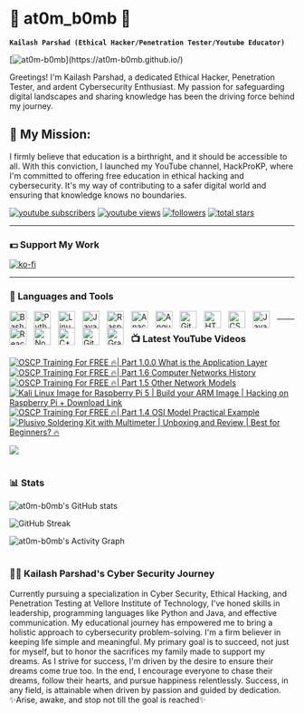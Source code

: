 # 👑 at0m_b0mb 👑

**`Kailash Parshad (Ethical Hacker/Penetration Tester/Youtube Educator)`**

[![at0m-b0mb](https://readme-typing-svg.demolab.com?font=Press+Start+2P&size=27&pause=1000&color=02F707&vCenter=true&random=false&width=700&height=60&lines=Hello%2C+It's+me+Kailash;I+am+an+Ethical+Hacker%2C;Penetration+Tester%2C;Cybersecurity+Enthusiast%2C;YouTube+Educator!)](https://at0m-b0mb.github.io/)

Greetings! I'm Kailash Parshad, a dedicated Ethical Hacker, Penetration Tester, and ardent Cybersecurity Enthusiast. My passion for safeguarding digital landscapes and sharing knowledge has been the driving force behind my journey.

## 🚀 My Mission:
I firmly believe that education is a birthright, and it should be accessible to all. With this conviction, I launched my YouTube channel, HackProKP, where I'm committed to offering free education in ethical hacking and cybersecurity. It's my way of contributing to a safer digital world and ensuring that knowledge knows no boundaries.

   <p align="left">
      <a href="https://www.youtube.com/@HackProKP?sub_confirmation=1">
         <img alt="youtube subscribers" title="Subscribe to my YouTube channel" src="https://custom-icon-badges.demolab.com/youtube/channel/subscribers/UC2AMoUO4AwOk69rFFliDfKQ?color=%23E05D44&label=SUBSCRIBE&logo=video&logoColor=white&style=for-the-badge&labelColor=CE4630"/></a> 
      <a href="https://www.youtube.com/@HackProKP">
         <img alt="youtube views" title=" YouTube views" src="https://custom-icon-badges.demolab.com/youtube/channel/views/UC2AMoUO4AwOk69rFFliDfKQ?color=%23E1AD0E&logo=eye&logoColor=white&style=for-the-badge&labelColor=C79600"/></a> 
      <a href="https://github.com/at0m-b0mb?tab=followers">
         <img alt="followers" title="Follow me on Github" src="https://custom-icon-badges.demolab.com/github/followers/at0m-b0mb?color=236ad3&labelColor=1155ba&style=for-the-badge&logo=person-add&label=Follow&logoColor=white"/></a>
      <a href="https://github.com/at0m-b0mb?tab=repositories&sort=stargazers">
         <img alt="total stars" title="Total stars on GitHub" src="https://custom-icon-badges.demolab.com/github/stars/at0m-b0mb?color=55960c&style=for-the-badge&labelColor=488207&logo=star"/></a>
   </p>

---

### 💵 Support My Work

[![ko-fi](https://ko-fi.com/img/githubbutton_sm.svg)](https://ko-fi.com/S6S8SQU39)

---

### 🧰 Languages and Tools


<img align="left" alt="Bash" width="30px" style="padding-right:10px;" src="https://cdn.jsdelivr.net/gh/devicons/devicon/icons/bash/bash-original.svg"/>

<img align="left" alt="Python" width="30px" style="padding-right:10px;" src="https://cdn.jsdelivr.net/gh/devicons/devicon/icons/python/python-plain.svg"/>

<img align="left" alt="Linux" width="30px" style="padding-right:10px;" src="https://cdn.jsdelivr.net/gh/devicons/devicon/icons/linux/linux-original.svg"/>

<img align="left" alt="Java" width="30px" style="padding-right:10px;" src="https://cdn.jsdelivr.net/gh/devicons/devicon/icons/java/java-original.svg"/>

<img align="left" alt="Raspberrypi" width="30px" style="padding-right:10px;" src="https://cdn.jsdelivr.net/gh/devicons/devicon/icons/raspberrypi/raspberrypi-original.svg"/>

<img align="left" alt="Anaconda" width="30px" style="padding-right:10px;" src="https://cdn.jsdelivr.net/gh/devicons/devicon/icons/anaconda/anaconda-original.svg"/>

<img align="left" alt="Angular" width="30px" style="padding-right:10px;" src="https://cdn.jsdelivr.net/gh/devicons/devicon/icons/angularjs/angularjs-plain.svg"/>

<img align="left" alt="Git" width="30px" style="padding-right:10px;" src="https://cdn.jsdelivr.net/gh/devicons/devicon/icons/git/git-original.svg" />

<img align="left" alt="HTML" width="30px" style="padding-right:10px;" src="https://cdn.jsdelivr.net/gh/devicons/devicon/icons/html5/html5-plain.svg"/>

<img align="left" alt="CSS" width="30px" style="padding-right:10px;" src="https://cdn.jsdelivr.net/gh/devicons/devicon/icons/css3/css3-plain.svg"/>

<img align="left" alt="JavaScript" width="30px" style="padding-right:10px;" src="https://cdn.jsdelivr.net/gh/devicons/devicon/icons/javascript/javascript-plain.svg"/>

<img align="left" alt="React" width="30px" style="padding-right:10px;" src="https://cdn.jsdelivr.net/gh/devicons/devicon/icons/react/react-original.svg"/>

<img align="left" alt="NodeJS" width="30px" style="padding-right:10px;" src="https://cdn.jsdelivr.net/gh/devicons/devicon/icons/nodejs/nodejs-original.svg"/>

<img align="left" alt="C++" width="30px" style="padding-right:10px;" src="https://cdn.jsdelivr.net/gh/devicons/devicon/icons/cplusplus/cplusplus-line.svg"/>

<img align="left" alt="GitHub" width="30px" style="padding-right:10px;" src="https://cdn.jsdelivr.net/gh/devicons/devicon/icons/github/github-original.svg"/>

<img align="left" alt="Gradle" width="30px" style="padding-right:10px;" src="https://cdn.jsdelivr.net/gh/devicons/devicon/icons/gradle/gradle-plain.svg"/>


<img/>
<br/>
<img/>

---

### 📺 Latest YouTube Videos

<!-- BEGIN YOUTUBE-CARDS -->
[![OSCP Training For FREE 🔥| Part 1.0.0 What is the Application Layer](https://ytcards.demolab.com/?id=wM3KOIYr0kE&title=OSCP+Training+For+FREE+%F0%9F%94%A5%7C+Part+1.0.0+What+is+the+Application+Layer&lang=en&timestamp=1703191108&background_color=%230d1117&title_color=%23ffffff&stats_color=%23dedede&max_title_lines=1&width=250&border_radius=5&duration=475 "OSCP Training For FREE 🔥| Part 1.0.0 What is the Application Layer")](https://www.youtube.com/watch?v=wM3KOIYr0kE)
[![OSCP Training For FREE 🔥| Part 1.6 Computer Networks History](https://ytcards.demolab.com/?id=Ik4Kdr-dE4A&title=OSCP+Training+For+FREE+%F0%9F%94%A5%7C+Part+1.6+Computer+Networks+History&lang=en&timestamp=1702355692&background_color=%230d1117&title_color=%23ffffff&stats_color=%23dedede&max_title_lines=1&width=250&border_radius=5&duration=331 "OSCP Training For FREE 🔥| Part 1.6 Computer Networks History")](https://www.youtube.com/watch?v=Ik4Kdr-dE4A)
[![OSCP Training For FREE 🔥| Part 1.5 Other Network Models](https://ytcards.demolab.com/?id=ngprr3x1iIQ&title=OSCP+Training+For+FREE+%F0%9F%94%A5%7C+Part+1.5+Other+Network+Models&lang=en&timestamp=1702278368&background_color=%230d1117&title_color=%23ffffff&stats_color=%23dedede&max_title_lines=1&width=250&border_radius=5&duration=571 "OSCP Training For FREE 🔥| Part 1.5 Other Network Models")](https://www.youtube.com/watch?v=ngprr3x1iIQ)
[![Kali Linux Image for Raspberry Pi 5 | Build your ARM Image | Hacking on Raspberry Pi + Download Link](https://ytcards.demolab.com/?id=OFhGR3u92sE&title=Kali+Linux+Image+for+Raspberry+Pi+5+%7C+Build+your+ARM+Image+%7C+Hacking+on+Raspberry+Pi+%2B+Download+Link&lang=en&timestamp=1701761981&background_color=%230d1117&title_color=%23ffffff&stats_color=%23dedede&max_title_lines=1&width=250&border_radius=5&duration=189 "Kali Linux Image for Raspberry Pi 5 | Build your ARM Image | Hacking on Raspberry Pi + Download Link")](https://www.youtube.com/watch?v=OFhGR3u92sE)
[![OSCP Training For FREE 🔥| Part 1.4 OSI Model Practical Example](https://ytcards.demolab.com/?id=u2Ni5ohTatI&title=OSCP+Training+For+FREE+%F0%9F%94%A5%7C+Part+1.4+OSI+Model+Practical+Example&lang=en&timestamp=1701027708&background_color=%230d1117&title_color=%23ffffff&stats_color=%23dedede&max_title_lines=1&width=250&border_radius=5&duration=2000 "OSCP Training For FREE 🔥| Part 1.4 OSI Model Practical Example")](https://www.youtube.com/watch?v=u2Ni5ohTatI)
[![Plusivo Soldering Kit with Multimeter | Unboxing and Review | Best for Beginners? 🔥](https://ytcards.demolab.com/?id=ymHfRZGFoaQ&title=Plusivo+Soldering+Kit+with+Multimeter+%7C+Unboxing+and+Review+%7C+Best+for+Beginners%3F+%F0%9F%94%A5&lang=en&timestamp=1700808575&background_color=%230d1117&title_color=%23ffffff&stats_color=%23dedede&max_title_lines=1&width=250&border_radius=5&duration=1656 "Plusivo Soldering Kit with Multimeter | Unboxing and Review | Best for Beginners? 🔥")](https://www.youtube.com/watch?v=ymHfRZGFoaQ)
<!-- END YOUTUBE-CARDS -->

[<img src="https://custom-icon-badges.demolab.com/badge/-Subscribe%20For%20More-red?style=for-the-badge&logo=video&logoColor=white"/>](https://www.youtube.com/@HackProKP?sub_confirmation=1)

#

### 📊 Stats

![at0m-b0mb's GitHub stats](https://github-readme-stats.vercel.app/api?username=at0m-b0mb&show_icons=true&theme=gruvbox)

![GitHub Streak](https://streak-stats.demolab.com?user=at0m-b0mb&theme=gruvbox&border_radius=4.5)

![at0m-b0mb's Activity Graph](https://github-readme-activity-graph.vercel.app/graph/?username=at0m-b0mb&bg_color=1F222E&color=F8D866&line=02F707&point=FFFFFF&hide_border=true)


#

### 👨‍💻 Kailash Parshad's Cyber Security Journey
   Currently pursuing a specialization in Cyber Security, Ethical Hacking, and Penetration Testing at Vellore Institute of Technology, I've honed skills in leadership, programming languages like Python and Java, and effective communication. My educational journey has empowered me to bring a holistic approach to cybersecurity problem-solving. I'm a firm believer in keeping life simple and meaningful. My primary goal is to succeed, not just for myself, but to honor the sacrifices my family made to support my dreams. As I strive for success, I'm driven by the desire to ensure their dreams come true too. In the end, I encourage everyone to chase their dreams, follow their hearts, and pursue happiness relentlessly. Success, in any field, is attainable when driven by passion and guided by dedication.
✨Arise, awake, and stop not till the goal is reached✨

[website]: https://at0m-b0mb.github.io/
[YouTube]: https://youtube.com/@HackProKP
